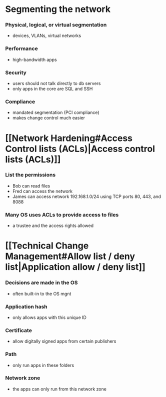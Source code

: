 # Segmenting the network
### Physical, logical, or virtual segmentation
- devices, VLANs, virtual networks
### Performance
- high-bandwidth apps
### Security
- users should not talk directly to db servers
- only apps in the core are SQL and SSH
### Compliance
- mandated segmentation (PCI compliance)
- makes change control much easier
# [[Network Hardening#Access Control lists (ACLs)|Access control lists (ACLs)]]
### List the permissions
- Bob can read files
- Fred can access the network
- James can access network 192.168.1.0/24 using TCP ports 80, 443, and 8088
### Many OS uses ACLs to provide access to files
- a trustee and the access rights allowed
# [[Technical Change Management#Allow list / deny list|Application allow / deny list]]
### Decisions are made in the OS
- often built-in to the OS mgnt
### Application hash
- only allows apps with this unique ID
### Certificate
- allow digitally signed apps from certain publishers
### Path
- only run apps in these folders
### Network zone
- the apps can only run from this network zone